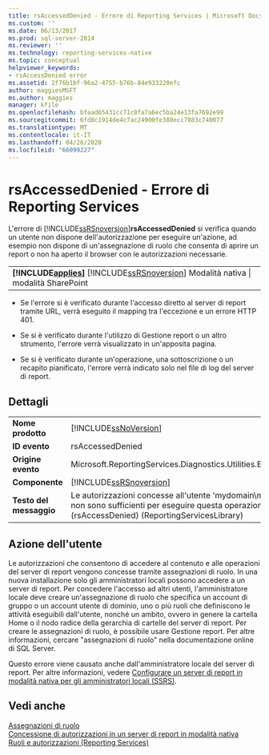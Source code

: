 ```yaml
---
title: rsAccessedDenied - Errore di Reporting Services | Microsoft Docs
ms.custom: ''
ms.date: 06/13/2017
ms.prod: sql-server-2014
ms.reviewer: ''
ms.technology: reporting-services-native
ms.topic: conceptual
helpviewer_keywords:
- rsAccessDenied error
ms.assetid: 2f76b1bf-96a2-4755-b76b-84e933220efc
author: maggiesMSFT
ms.author: maggies
manager: kfile
ms.openlocfilehash: bfaad65431cc71c8fa7a6ec5ba24e13fa7692e99
ms.sourcegitcommit: 6fd8c1914de4c7ac24900fe388ecc7883c740077
ms.translationtype: MT
ms.contentlocale: it-IT
ms.lasthandoff: 04/26/2020
ms.locfileid: "66099227"
---
```

# <a name="rsaccesseddenied---reporting-services-error"></a>rsAccessedDenied - Errore di Reporting Services
  L'errore di [!INCLUDE[ssRSnoversion](../../includes/ssrsnoversion-md.md)]**rsAccessedDenied** si verifica quando un utente non dispone dell'autorizzazione per eseguire un'azione, ad esempio non dispone di un'assegnazione di ruolo che consenta di aprire un report o non ha aperto il browser con le autorizzazioni necessarie.  
  
||  
|-|  
|**[!INCLUDE[applies](../../includes/applies-md.md)]** [!INCLUDE[ssRSnoversion](../../includes/ssrsnoversion-md.md)] Modalità nativa &#124; modalità SharePoint|  
  
-   Se l'errore si è verificato durante l'accesso diretto al server di report tramite URL, verrà eseguito il mapping tra l'eccezione e un errore HTTP 401.  
  
-   Se si è verificato durante l'utilizzo di Gestione report o un altro strumento, l'errore verrà visualizzato in un'apposita pagina.  
  
-   Se si è verificato durante un'operazione, una sottoscrizione o un recapito pianificato, l'errore verrà indicato solo nel file di log del server di report.  
  
## <a name="details"></a>Dettagli  
  
|||  
|-|-|  
|**Nome prodotto**|[!INCLUDE[ssNoVersion](../../includes/ssnoversion-md.md)]|  
|**ID evento**|rsAccessedDenied|  
|**Origine evento**|Microsoft.ReportingServices.Diagnostics.Utilities.ErrorStrings|  
|**Componente**|[!INCLUDE[ssRSnoversion](../../includes/ssrsnoversion-md.md)]|  
|**Testo del messaggio**|Le autorizzazioni concesse all'utente 'mydomain\myAccount' non sono sufficienti per eseguire questa operazione. (rsAccessDenied) (ReportingServicesLibrary)|  
  
## <a name="user-action"></a>Azione dell'utente  
 Le autorizzazioni che consentono di accedere al contenuto e alle operazioni del server di report vengono concesse tramite assegnazioni di ruolo. In una nuova installazione solo gli amministratori locali possono accedere a un server di report. Per concedere l'accesso ad altri utenti, l'amministratore locale deve creare un'assegnazione di ruolo che specifica un account di gruppo o un account utente di dominio, uno o più ruoli che definiscono le attività eseguibili dall'utente, nonché un ambito, ovvero in genere la cartella Home o il nodo radice della gerarchia di cartelle del server di report. Per creare le assegnazioni di ruolo, è possibile usare Gestione report. Per altre informazioni, cercare "assegnazioni di ruolo" nella documentazione online di SQL Server.  
  
 Questo errore viene causato anche dall'amministratore locale del server di report. Per altre informazioni, vedere [Configurare un server di report in modalità nativa per gli amministratori locali &#40;SSRS&#41;](../report-server/configure-a-native-mode-report-server-for-local-administration-ssrs.md).  
  
## <a name="see-also"></a>Vedi anche  
 [Assegnazioni di ruolo](../security/role-assignments.md)   
 [Concessione di autorizzazioni in un server di report in modalità nativa](../security/granting-permissions-on-a-native-mode-report-server.md)   
 [Ruoli e autorizzazioni &#40;Reporting Services&#41;](../security/roles-and-permissions-reporting-services.md)  
  
  
